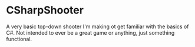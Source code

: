 # CSharpShooter
A very basic top-down shooter I'm making ot get familiar with the basics of C#. 
Not intended to ever be a great game or anything, just something functional.
